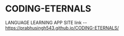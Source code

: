 # CODING-ETERNALS
LANGUAGE LEARNING APP
SITE link -- https://prabhusingh543.github.io/CODING-ETERNALS/
